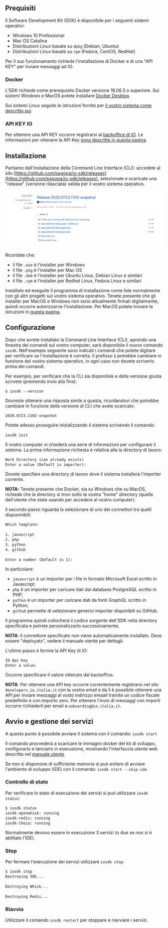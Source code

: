 ## Prequisiti

Il Software Development Kit (SDK) è disponibile per i seguenti sistemi operativi:

- Windows 10 Professional
- Mac OS Catalina
- Distribuzioni Linux basate su `dpkg` (Debian, Ubuntu)
- Distribuzioni Linux basate su `rpm` (Fedora, CentOS, RedHat)

Per il suo funzionamento richiede l'installazione di Docker e di una "API KEY" per inviare messaggi ad IO. 

### Docker

L'SDK richiede come prerequisito Docker versione 18.06.3 o superiore. Sui sistemi Windows e MacOS potete installare [Docker Desktop](https://www.docker.com/products/docker-desktop).

Sui sistemi Linux seguite le istruzioni fornite per [il vostro sistema come descritto qui](https://docs.docker.com/engine/install/)

### API KEY IO

Per ottenere una API KEY occorre registrarsi al [backoffice di IO](https://developer.io.italia.it/). Le informazioni per ottenere la API Key [sono descritte in questa pagina](https://developer.io.italia.it/openapi.html).

## Installazione

Partiamo dall'installazione della Command Line Interface (CLI): accedete al sito [https://github.com/pagopa/io-sdk/releases](https://github.com/pagopa/io-sdk/releases), selezionate e scaricate una "release" (versione rilasciata) valida per il vostro sistema operativo.

![Releses](/docs/images/admin-releases.png)

Ricordate che: 
- il file `.exe` è l'installer per Windows
- il file `.pkg` è l'installer per Mac OS
- il file `.deb` è l'installer per Ubuntu Linux, Debian Linux e similari
- il file `.rpm` è l'installer per Redhat Linux, Fedora Linux e similari

Installate ed eseguite il programma di installazione come fate normalmente con gli altri progetti sul vostro sistema operativo. Tenete presente che gli installer per MacOS e Windows non sono attualmente firmati digitalmente, quindi occorre autorizzarne l'installazione. Per MacOS potete trovare le istruzioni in [questa pagina](https://support.apple.com/it-it/HT202491).

## Configurazione

Dopo che avrete installato la Command Line Interface (CLI), aprendo una finestra dei comandi sul vostro computer, sarà disponibile il nuovo comando `iosdk`. Nell'esempio seguente sono indicati i comandi che potete digitare per verificare se l'installazione è corretta. Il prefisso `$` potrebbe cambiare in funzione del vostro sistema operativo, in ogni caso non dovete scriverlo prima dei comandi. 

Per esempio, per verificare che la CLI sia disponibile e della versione giusta scrivete (premendo invio alla fine):

```
$ iosdk --version
```

Dovreste ottenere una risposta simile a questa, ricordandovi che potrebbe cambiare in funzione della versione di CLI che avete scaricato:
```
2020.0723.1102-snapshot
```

Potete adesso proseguire inizializzando il sistema scrivendo il comando:

`iosdk init`

Il vostro computer vi chiederà una serie di informazioni per configurare il sistema. La prima informazione richiesta è relativa alla la directory di lavoro:

```
Work Directory (can already exists)
Enter a value (Default is importer):
```

Dovete specifare una directory di lavoro dove il sistema installerà l'importer corrente.

**NOTA:** Tenete presente che Docker, sia su Windows che su MacOS, richiede che la directory si trovi sotto la vostra "home" directory (quella dell'utente che state usando per accedere al vostro computer).

Il secondo passo riguarda la selezionare di uno dei connettori tra quelli disponinibili:

```
Which template:

1. javascript
2. php
3. python
4. github

Enter a number (Default is 1):
```

In particolare:

- `javascript` è un importer per i file in formato Microsoft Excel scritto in Javascript;
- `php` è un importer per caricare dati dai database PostgreSQL scritto in PHP;
- `python` è un importer per caricare dati da fonti GraphQL scritto in Python;
- `github` permette di selezionare generici importer disponibili su GitHub.

Il programma quindi collocherà il codice sorgente dell'SDK nella directory specificata e potrete personalizzarlo successivamente.

**NOTA**: Il connettore specificato non viene automaticamente installato. Deve essere "deployato", vedere il manuale utente per dettagli.

L'ultimo passo è fornire la API Key di IO:

```
IO Api Key
Enter a value: 
```

Occorre specificare il valore ottenuto dal backoffice.

**NOTA**: Per ottenere una API key occorre correntemente registrarsi nel sito `developers.io.italia.it` con la vostra email e da lì è possibile ottenere una API per inviare messaggi al vosto indirizzo emaail tramite un codice fiscale  predefinito e con importo zero. Per ottenere l'invio di messaggi con importi occorre richiederli per email a `onboarding@io.italia.it`.

## Avvio e gestione dei servizi

A questo punto è possibile avviare il sistema con il comando: `iosdk start`

Il comando provvederà a scaricare le immagini docker del kit di sviluppo, configurarlo e lanciarlo in esecuzione, mostrando l'interfaccia utente web descritta nel [manuale utente](/docs/utente.md).


Se non si disponone di sufficiente memoria si può evitare di avviare l'ambiente di sviluppo (IDE) con il comando: `iosdk start --skip-ide`.

### Controllo di stato

Per verificare lo stato di esecuzione dei servizi si può utilizzare `iosdk status`:

```
$ iosdk status
iosdk-openwhisk: running
iosdk-redis: running
iosdk-theia: running
```

Normalmente devono essere in esecuzione 3 servizi (o due se non si è abilitato l'IDE).

### Stop

Per fermare l'esecuzione dei servizi utilizzare `iosdk stop`:

```
$ iosdk stop
Destroying IDE...

Destroying Whisk...

Destroying Redis...
```

### Riavvio

Utilizzare il comando `iosdk restart` per stoppare e riavviare i servizi.
